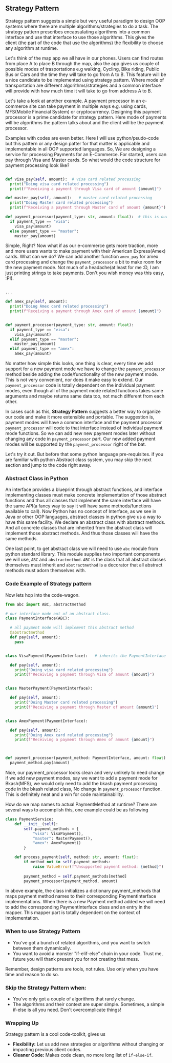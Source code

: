 ## Strategy Pattern  

Strategy pattern suggests a simple but very useful paradigm to design OOP systems where there are multiple algorithms/strategies to do a task. The strategy pattern prescribes encapsulating algorithms into a common interface and use that interface to use those algorithms. This gives the client (the part of the code that use the algorithms) the flexibility to  choose any algorithm at runtime.

Let's think of the map app we all have in our phones. Users can find routes from place A to place B through the map, also the app gives us couple of possible modes of trasportations e.g walking, Cycling, Bike riding, Public Bus or Cars and the time they will take to go from A to B. This feature will be a nice candidate to be implemented using strategy pattern. Where mode of transportation are different algorithms/strategies and a common interface will provide with how much time it will take to go from address A to B. 

Let's take a look at another example. A payment processor in an e-commerce site can take payment in multiple ways e.g. using cards, MFS(Mobile Financial System) or cryptocurrency. Designing this payment processor is a prime candidate for strategy pattern. Here mode of payments will be algorithms the pattern talks about and the client will be the payment processor. 

Examples with codes are even better. Here I will use python/psudo-code but this pattern or any design patter for that matter is applicable and implementable in all OOP supported languages. 
So, We are designing a service for processing Payments for an E-Commerce. For started, users can pay through Visa and Master cards. So what would the code structure for payment processing look like?

```python

def visa_pay(self, amount):  # visa card related processing
  print("Doing visa card related processing")
  print(f"Receiving a payment through Visa card of amount {amount}")

def master_pay(self, amount):   # master card related processing
  print("Doing Master card related processing")
  print(f"Receiving a payment through Master card of amount {amount}")

def payment_processor(payment_type: str, amount: float):  # this is our payment processor
  if payment_type == "visa":
    visa_pay(amount)
  else payment_type == "master":
    master_pay(amount)
```

Simple, Right? Now what if as our e-commerce gets more traction, more and more users wants to make payment with their American Express(Amex) cards. What can we do? We can add another function `amex_pay` for amex card processing and change the `payment_processor` a bit to make room for the new payment mode. Not much of a headache(at least for me :D, I am just printing strings to take payments. Don't you wish money was this easy, :P!).


```python

...

def amex_pay(self, amount):
  print("Doing Amex card related processing")
  print(f"Receiving a payment through Amex card of amount {amount}")


def payment_processor(payment_type: str, amount: float):
  if payment_type == "visa":
    visa_pay(amount)
  elif payment_type == "master":
    master_pay(amount)
  elif payment_type == "amex":
    amex_pay(amount)
```

No matter how simple this looks, one thing is clear, every time we add support for a new payment mode we have to change the `payment_processor` method beside adding the code/functionality of the new payment mode. This is not very convenient, nor does it make easy to extend. Our `payment_processor` code is totally dependent on the individual payment modes, even though all of the payment mode related functions takes same arguments and maybe returns same data too, not much different from each other.

In cases such as this, **Strategy Pattern** suggests a better way to organize our code and make it more extensible and portable. The suggestion is, payment modes will have a common interface and the payment processor `payment_processor` will code to that interface instead of individual payment mode functions. So we can add new new payment modes later without changing any code in `payment_processor` part. Our new added payment modes will be supported by the `payment_processor` right of the bat. 

Let's try it out. But before that some python language pre-requisites. if you are familiar with python Abstract class system, you may skip the next section and jump to the code right away.

### Abstract Class in Python
An interface provides a blueprint through abstract functions, and interface implementing classes must make concrete implementation of those abstract functions and thus all classes that implement the same interface will have the same API(a fancy way to say it will have same methods/functions available to call). 
Now Python has no concept of Interface, as we see in Java or other OOP languages, abstract classes in python give us a way to have this same facility. We declare an abstract class with abstract methods. And all concrete classes that are inherited from the abstract class will implement those abstract methods. And thus those classes will have the same methods. 

One last point, to get abstract class we will need to use `abc` module from python standard library. This module supplies two important components we will use, `ABC` and `abstractmethod`. `ABC` is the class that all abstract classes themselves must inherit and `abstractmethod` is a decorator that all abstract methods must adorn themselves with. 

### Code Example of Strategy pattern

Now lets hop into the code-wagon.

```python
from abc import ABC, abstractmethod

# our interface made out of an abstract class.
class PaymentInterface(ABC):

  # all payment mode will implement this abstract method
  @abstractmethod
  def pay(self, amount):
    pass


class VisaPayment(PaymentInterface):   # inherits the PaymentInterface and implements the `pay` method

  def pay(self, amount):
    print("Doing visa card related processing")
    print(f"Receiving a payment through Visa of amount {amount}")


class MasterPayment(PaymentInterface):

  def pay(self, amount):
    print("Doing Master card related processing")
    print(f"Receiving a payment through Master of amount {amount}")


class AmexPayment(PaymentInterface):

  def pay(self, amount):
    print("Doing Amex card related processing")
    print(f"Receiving a payment through Amex of amount {amount}")



def payment_processor(payment_method: PaymentInterface, amount: float):
  payment_method.pay(amount)

```


Nice, our payment_processor looks clean and very unlikely to need change if we add new payment modes, say we want to add a payment mode for Bkash(MFS), we would only need to add the bkash payment processing code in the bkash related class, No change in `payment_processor` function. This is definitely neat and a win for code maintainability.

How do we map names to actual PaymentMethod at runtime? There are several ways to accomplish this, one example could be as following 

```python
class PaymentService:
    def __init__(self):
        self.payment_methods = {
            "visa": VisaPayment(),
            "master": MasterPayment(),
            "amex": AmexPayment()
        }

    def process_payment(self, method: str, amount: float):
        if method not in self.payment_methods:
            raise ValueError(f"Unsupported payment method: {method}")
        
        payment_method = self.payment_methods[method]
        payment_processor(payment_method, amount)
```
In above example, the class initializes a dictionary payment_methods that maps payment method names to their corresponding PaymentInterface implementations. When there is a new Payment method added we will need to add the corresponding PaymentInterface class and an entry in the mapper.
This mapper part is totally dependent on the context of implementation.

### When to use Strategy Pattern  

* You've got a bunch of related algorithms, and you want to switch between them dynamically.
* You want to avoid a monster "if-elif-else" chain in your code. Trust me, future you will thank present you for not creating that mess.

Remember, design patterns are tools, not rules. Use only when you have time and reason to do so.

### Skip the Strategy Pattern when:

* You've only got a couple of algorithms that rarely change.
* The algorithms and their context are super simple. Sometimes, a simple if-else is all you need. Don't overcomplicate things!

### Wrapping Up  

Strategy pattern is a cool code-toolkit, gives us

* **Flexibility:** Let us add new strategies or algorithms without changing or impacting previous client codes.
* **Cleaner Code:** Makes code clean, no more long list of `if-else-if`.
